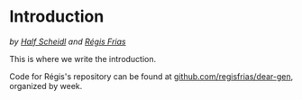 # Introduction

_by_ [_Half Scheidl_](https://github.com/haschdl) _and_ [_Régis Frias_](http://regisfrias.com/)

This is where we write the introduction.

Code for Régis's repository can be found at [github.com/regisfrias/dear-gen](https://github.com/regisfrias/dear-gen), organized by week.

